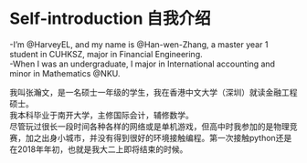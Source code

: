 # Self-introduction 自我介绍  
-I’m @HarveyEL, and my name is @Han-wen-Zhang, a master year 1 student in CUHKSZ, major in Financial Engineering.  
-When I was an undergraduate, I major in International accounting and minor in Mathematics @NKU. 

我叫张瀚文，是一名硕士一年级的学生，我在香港中文大学（深圳）就读金融工程硕士。  
我本科毕业于南开大学，主修国际会计，辅修数学。  
尽管玩过很长一段时间各种各样的网络或是单机游戏，但高中时我参加的是物理竞赛，加之出身小城市，并没有得到很好的环境接触编程。第一次接触python还是在2018年年初，也就是我大二上即将结束的时候。




<!---
HarveyEL/HarveyEL is a ✨ special ✨ repository because its `README.md` (this file) appears on your GitHub profile.
You can click the Preview link to take a look at your changes.
--->
